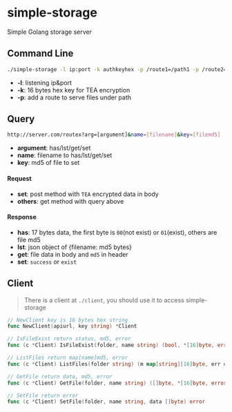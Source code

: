 # simple-storage
Simple Golang storage server

## Command Line
```bash
./simple-storage -l ip:port -k authkeyhex -p /route1=/path1 -p /route2=/path2 ...
```
- **-l**: listening ip&port
- **-k**: 16 bytes hex key for TEA encryption
- **-p**: add a route to serve files under path

## Query

```bash
http://server.com/routex?arg=[argument]&name=[filename]&key=[filemd5]
```
- **argument**: has/lst/get/set
- **name**: filename to has/lst/get/set
- **key**: md5 of file to set

#### Request
- **set**: post method with `TEA` encrypted data in body
- **others**: get method with query above

#### Response
- **has**: 17 bytes data, the first byte is `00`(not exist) or `01`(exist), others are file md5
- **lst**: json object of {filename: md5 bytes}
- **get**: file data in body and `md5` in header
- **set**: `success` or `exist`

## Client
> There is a client at `./client`, you should use it to access simple-storage

```go
// NewClient key is 16 bytes hex string
func NewClient(apiurl, key string) *Client

// IsFileExist return status, md5, error
func (c *Client) IsFileExist(folder, name string) (bool, *[16]byte, error)

// ListFiles return map[name]md5, error
func (c *Client) ListFiles(folder string) (m map[string][16]byte, err error)

// GetFile return data, md5, error
func (c *Client) GetFile(folder, name string) ([]byte, *[16]byte, error)

// SetFile return error
func (c *Client) SetFile(folder, name string, data []byte) error
```